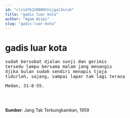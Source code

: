 ```yaml
---
id: "clz147b220000th1jgul3sruh"
title: "gadis luar kota"
author: "Agam Wispi"
slug: "gadis-luar-kota"
---
```


# gadis luar kota

<pre>
sudah bersobat djalan sunji dan gerimis
tersedu lampu bersama malam jang menangis
djika bulan sudah sendiri menapis tjaja
tidurlah, sajang, sampai lapar tak lagi terasa
</pre>
<pre>
Medan, 31-8-55.
</pre>
<br/><br/>

**Sumber**: Jang Tak Terbungkamkan, 1959

